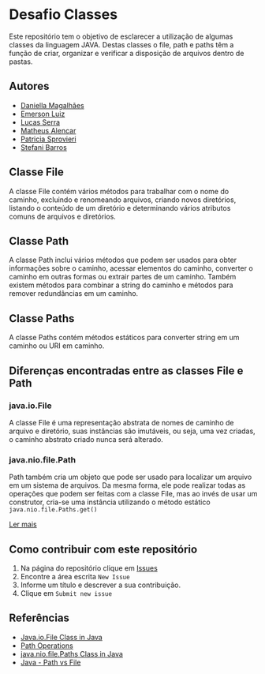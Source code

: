 # Desafio Classes

Este repositório tem o objetivo de esclarecer a utilização de algumas classes da linguagem JAVA. Destas classes o file, path e paths têm a função de criar, organizar e verificar a disposição de arquivos dentro de pastas.

## Autores

- [Daniella Magalhães](https://github.com/DaniellaMagalhaesSiqueira)
- [Emerson Luiz](https://github.com/emerge8)
- [Lucas Serra](https://github.com/lucas-serra)
- [Matheus Alencar](https://github.com/matlencar)
- [Patricia Sprovieri](https://github.com/patyspro)
- [Stefani Barros](https://github.com/ste-fani)

## Classe File
A classe File contém vários métodos para trabalhar com o nome do caminho, excluindo e renomeando arquivos, criando novos diretórios, listando o conteúdo de um diretório e determinando vários atributos comuns de arquivos e diretórios.

## Classe Path
A classe Path inclui vários métodos que podem ser usados ​​para obter informações sobre o caminho, acessar elementos do caminho, converter o caminho em outras formas ou extrair partes de um caminho. Também existem métodos para combinar a string do caminho e métodos para remover redundâncias em um caminho.

## Classe Paths
A classe Paths contém métodos estáticos para converter string em um caminho ou URI em caminho.

## Diferenças encontradas entre as classes File e Path

### java.io.File
A classe File é uma representação abstrata de nomes de caminho de arquivo e diretório, suas instâncias são imutáveis, ou seja, uma vez criadas, o caminho abstrato criado nunca será alterado.

### java.nio.file.Path
Path também cria um objeto que pode ser usado para localizar um arquivo em um sistema de arquivos. Da mesma forma, ele pode realizar todas as operações que podem ser feitas com a classe File, mas ao invés de usar um construtor, cria-se uma instância utilizando o método estático ``` java.nio.file.Paths.get() ```


[Ler mais](https://github.com/patyspro/challengemjv/tree/main/src)

## Como contribuir com este repositório
1. Na página do repositório clique em [Issues](https://github.com/patyspro/challengemjv/issues)
2. Encontre a área escrita ``` New Issue ```
3. Informe um título e descrever a sua contribuição.
4. Clique em ``` Submit new issue ```
## Referências

- [Java.io.File Class in Java](https://www.geeksforgeeks.org/file-class-in-java/)
- [Path Operations](https://docs.oracle.com/javase/tutorial/essential/io/pathOps.html)
- [java.nio.file.Paths Class in Java](https://www.geeksforgeeks.org/java-nio-file-paths-class-in-java/)
- [Java - Path vs File](https://www.baeldung.com/java-path-vs-file)